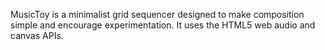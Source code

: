 MusicToy is a minimalist grid sequencer designed to make composition simple and encourage experimentation. It uses the HTML5 web audio and canvas APIs.
